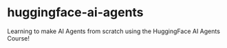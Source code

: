 # huggingface-ai-agents
Learning to make AI Agents from scratch using the HuggingFace AI Agents Course!
